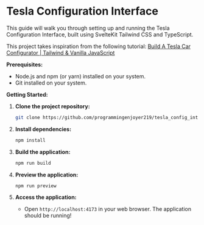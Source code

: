 # Tesla Configuration Interface

This guide will walk you through setting up and running the Tesla Configuration Interface, built using SvelteKit Tailwind CSS and TypeScript.

This project takes inspiration from the following tutorial: [Build A Tesla Car Configurator | Tailwind & Vanilla JavaScript](https://youtu.be/ui0PmJtKGhQ?feature=shared)

**Prerequisites:**

- Node.js and npm (or yarn) installed on your system.
- Git installed on your system.

**Getting Started:**

1. **Clone the project repository:**

   ```bash
   git clone https://github.com/programmingenjoyer219/tesla_config_interface.git
   ```

2. **Install dependencies:**

   ```bash
   npm install
   ```

3. **Build the application:**

   ```bash
   npm run build
   ```

4. **Preview the application:**

   ```bash
   npm run preview
   ```

5. **Access the application:**

   - Open `http://localhost:4173` in your web browser. The application should be running!
